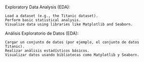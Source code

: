 Exploratory Data Analysis (EDA):

    Load a dataset (e.g., the Titanic dataset).
    Perform basic statistical analysis.
    Visualize data using libraries like Matplotlib and Seaborn.


Análisis Exploratorio de Datos (EDA):

    Cargar un conjunto de datos (por ejemplo, el conjunto de datos Titanic).
    Realizar análisis estadísticos básicos.
    Visualizar datos usando bibliotecas como Matplotlib y Seaborn.

